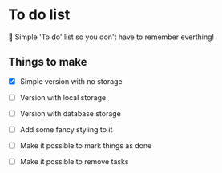 # To do list
:memo: Simple 'To do' list so you don't have to remember everthing!

## Things to make
- [x] Simple version with no storage
- [ ] Version with local storage
- [ ] Version with database storage

- [ ] Add some fancy styling to it
- [ ] Make it possible to mark things as done
- [ ] Make it possible to remove tasks

